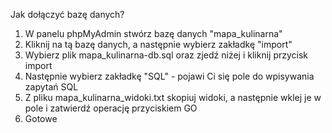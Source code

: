Jak dołączyć bazę danych?
1. W panelu phpMyAdmin stwórz bazę danych "mapa_kulinarna"
2. Kliknij na tą bazę danych, a następnie wybierz zakładkę "import"
3. Wybierz plik mapa_kulinarna-db.sql oraz zjedź niżej i kliknij przycisk import
4. Następnie wybierz zakładkę "SQL" - pojawi Ci się pole do wpisywania zapytań SQL
5. Z pliku mapa_kulinarna_widoki.txt skopiuj widoki, a następnie wklej je w pole i zatwierdź operację przyciskiem GO
6. Gotowe

